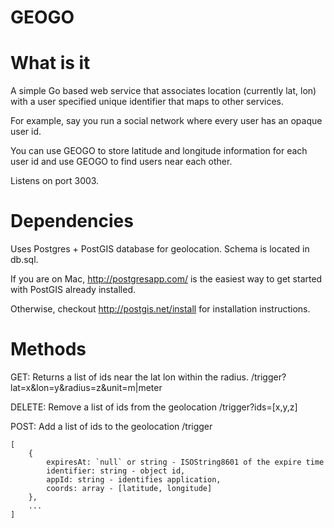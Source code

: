 GEOGO
=====

What is it
==========
A simple Go based web service that associates location (currently lat, lon)
with a user specified unique identifier that maps to other services.

For example, say you run a social network where every user has an opaque user id.

You can use GEOGO to store latitude and longitude information for each user id and use GEOGO to find users
near each other.

Listens on port 3003.

Dependencies
============
Uses Postgres + PostGIS database for geolocation. Schema is located in db.sql.

If you are on Mac, http://postgresapp.com/ is the easiest way to get started with PostGIS already installed.

Otherwise, checkout http://postgis.net/install for installation instructions.

Methods
=====
GET: Returns a list of ids near the lat lon within the radius.
/trigger?lat=x&lon=y&radius=z&unit=m|meter

DELETE: Remove a list of ids from the geolocation
/trigger?ids=[x,y,z]

POST: Add a list of ids to the geolocation
/trigger

    [
        {
            expiresAt: `null` or string - ISOString8601 of the expire time
            identifier: string - object id,
            appId: string - identifies application,
            coords: array - [latitude, longitude]
        },
        ...
    ]
